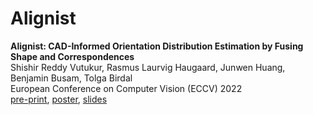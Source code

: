 # Alignist

**Alignist: CAD-Informed Orientation Distribution Estimation by Fusing Shape and Correspondences**  
Shishir Reddy Vutukur, Rasmus Laurvig Haugaard, Junwen Huang, Benjamin Busam, Tolga Birdal  
European Conference on Computer Vision (ECCV) 2022  
[pre-print](https://arxiv.org/abs/2409.06683),
[poster](https://github.com/shishirreddy/Alignist/tree/main/slides/poster.PNG?raw=true),
[slides](https://github.com/shishirreddy/Alignist/tree/main/slides/Slides.pdf)
